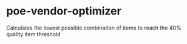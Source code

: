 # poe-vendor-optimizer
Calculates the lowest possible combination of items to reach the 40% quality item threshold
